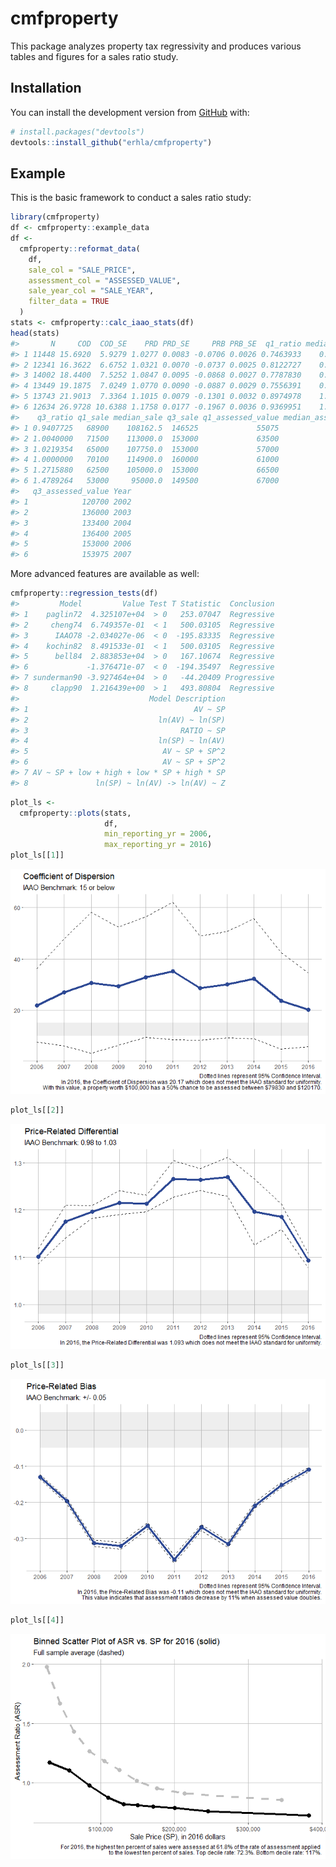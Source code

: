 
<!-- README.md is generated from README.Rmd. Please edit that file -->

# cmfproperty

This package analyzes property tax regressivity and produces various
tables and figures for a sales ratio study.

## Installation

You can install the development version from
[GitHub](https://github.com/) with:

``` r
# install.packages("devtools")
devtools::install_github("erhla/cmfproperty")
```

## Example

This is the basic framework to conduct a sales ratio study:

``` r
library(cmfproperty)
df <- cmfproperty::example_data
df <-
  cmfproperty::reformat_data(
    df,
    sale_col = "SALE_PRICE",
    assessment_col = "ASSESSED_VALUE",
    sale_year_col = "SALE_YEAR",
    filter_data = TRUE
  )
stats <- cmfproperty::calc_iaao_stats(df)
head(stats)
#>       N     COD  COD_SE    PRD PRD_SE     PRB PRB_SE  q1_ratio median_ratio
#> 1 11448 15.6920  5.9279 1.0277 0.0083 -0.0706 0.0026 0.7463933    0.8350732
#> 2 12341 16.3622  6.6752 1.0321 0.0070 -0.0737 0.0025 0.8122727    0.9000000
#> 3 14002 18.4400  7.5252 1.0847 0.0095 -0.0868 0.0027 0.7787830    0.8794514
#> 4 13449 19.1875  7.0249 1.0770 0.0090 -0.0887 0.0029 0.7556391    0.8543689
#> 5 13743 21.9013  7.3364 1.1015 0.0079 -0.1301 0.0032 0.8974978    1.0068293
#> 6 12634 26.9728 10.6388 1.1758 0.0177 -0.1967 0.0036 0.9369951    1.0879731
#>    q3_ratio q1_sale median_sale q3_sale q1_assessed_value median_assessed_value
#> 1 0.9407725   68900    108162.5  146525             55075                 87100
#> 2 1.0040000   71500    113000.0  153000             63500                 99600
#> 3 1.0219354   65000    107750.0  153000             57000                 91100
#> 4 1.0000000   70100    114900.0  160000             61000                 94600
#> 5 1.2715880   62500    105000.0  153000             66500                105200
#> 6 1.4789264   53000     95000.0  149500             67000                106000
#>   q3_assessed_value Year
#> 1            120700 2002
#> 2            136000 2003
#> 3            133400 2004
#> 4            136400 2005
#> 5            153000 2006
#> 6            153975 2007
```

More advanced features are available as well:

``` r
cmfproperty::regression_tests(df)
#>         Model         Value Test T Statistic  Conclusion
#> 1    paglin72  4.325107e+04  > 0   253.07047  Regressive
#> 2     cheng74  6.749357e-01  < 1   500.03105  Regressive
#> 3      IAAO78 -2.034027e-06  < 0  -195.83335  Regressive
#> 4    kochin82  8.491533e-01  < 1   500.03105  Regressive
#> 5      bell84  2.883853e+04  > 0   167.10674  Regressive
#> 6             -1.376471e-07  < 0  -194.35497  Regressive
#> 7 sunderman90 -3.927464e+04  > 0   -44.20409 Progressive
#> 8     clapp90  1.216439e+00  > 1   493.80804  Regressive
#>                             Model Description
#> 1                                     AV ~ SP
#> 2                             ln(AV) ~ ln(SP)
#> 3                                  RATIO ~ SP
#> 4                             ln(SP) ~ ln(AV)
#> 5                              AV ~ SP + SP^2
#> 6                              AV ~ SP + SP^2
#> 7 AV ~ SP + low + high + low * SP + high * SP
#> 8               ln(SP) ~ ln(AV) -> ln(AV) ~ Z
```

``` r
plot_ls <-
  cmfproperty::plots(stats,
                     df,
                     min_reporting_yr = 2006,
                     max_reporting_yr = 2016)
plot_ls[[1]]
```

![](man/figures/README-example3-1.png)<!-- -->

``` r
plot_ls[[2]]
```

![](man/figures/README-example3-2.png)<!-- -->

``` r
plot_ls[[3]]
```

![](man/figures/README-example3-3.png)<!-- -->

``` r
plot_ls[[4]]
```

![](man/figures/README-example3-4.png)<!-- -->
